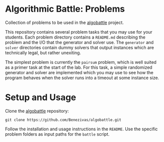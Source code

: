 # Algorithmic Battle: Problems
Collection of problems to be used in the [algobattle](https://github.com/Benezivas/algobattle) project.

This repository contains several problem tasks that you may use for your
students. Each problem directory contains a `README.md` describing the problem
and the I/O that the generator and solver use. The `generator` and `solver`
directories contain dummy solvers that output instances which are technically
legal, but rather unexiting.

The simplest problem is currently the `pairsum` problem, which is well suited
as a primer task at the start of the lab. For this task, a simple randomized generator and solver are 
implemented which you may use to see how the program behaves when the
solver runs into a timeout at some instance size.

# Setup and Usage
Clone the [algobattle](https://github.com/Benezivas/algobattle) repository:
```
git clone https://github.com/Benezivas/algobattle.git
```
Follow the installation and usage instructions in the `README`.
Use the specific problem folders as input paths for the `battle` script.